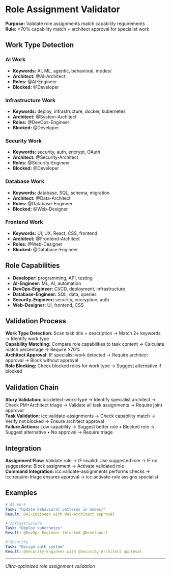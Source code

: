 # Role Assignment Validator

**Purpose:** Validate role assignments match capability requirements  
**Rule:** >70% capability match + architect approval for specialist work

## Work Type Detection

### AI Work
- **Keywords:** AI, ML, agentic, behavioral, modes/
- **Architect:** @AI-Architect
- **Roles:** @AI-Engineer
- **Blocked:** @Developer

### Infrastructure Work
- **Keywords:** deploy, infrastructure, docker, kubernetes
- **Architect:** @System-Architect
- **Roles:** @DevOps-Engineer
- **Blocked:** @Developer

### Security Work
- **Keywords:** security, auth, encrypt, OAuth
- **Architect:** @Security-Architect
- **Roles:** @Security-Engineer
- **Blocked:** @Developer

### Database Work
- **Keywords:** database, SQL, schema, migration
- **Architect:** @Data-Architect
- **Roles:** @Database-Engineer
- **Blocked:** @Web-Designer

### Frontend Work
- **Keywords:** UI, UX, React, CSS, frontend
- **Architect:** @Frontend-Architect
- **Roles:** @Web-Designer
- **Blocked:** @Database-Engineer

## Role Capabilities

- **Developer:** programming, API, testing
- **AI-Engineer:** ML, AI, automation
- **DevOps-Engineer:** CI/CD, deployment, infrastructure
- **Database-Engineer:** SQL, data, queries
- **Security-Engineer:** security, encryption, auth
- **Web-Designer:** UI, frontend, CSS

## Validation Process

**Work Type Detection:** Scan task title + description → Match 2+ keywords → Identify work type  
**Capability Matching:** Compare role capabilities to task content → Calculate match percentage → Require >70%  
**Architect Approval:** IF specialist work detected → Require architect approval → Block without approval  
**Role Blocking:** Check blocked roles for work type → Suggest alternative if blocked

## Validation Chain

**Story Validation:** icc:detect-work-type → Identify specialist architect → Check PM+Architect triage → Validate all task assignments → Require joint approval  
**Task Validation:** icc:validate-assignments → Check capability match → Verify not blocked → Ensure architect approval  
**Failure Actions:** Low capability → Suggest better role • Blocked role → Suggest alternative • No approval → Require triage

## Integration

**Assignment Flow:** Validate role → IF invalid: Use suggested role → IF no suggestions: Block assignment → Activate validated role  
**Command Integration:** icc:validate-assignments performs checks → icc:require-triage ensures approval → icc:activate-role assigns specialist

## Examples

```yaml
# AI Work
Task: "Update behavioral patterns in modes/"
Result: @AI-Engineer with @AI-Architect approval

# Infrastructure
Task: "Deploy kubernetes"
Result: @DevOps-Engineer (blocked @Developer)

# Security
Task: "Design auth system"
Result: @Security-Engineer with @Security-Architect approval
```

---
*Ultra-optimized role assignment validation*